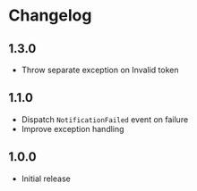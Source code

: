# Changelog

## 1.3.0

* Throw separate exception on Invalid token

## 1.1.0

* Dispatch `NotificationFailed` event on failure
* Improve exception handling

## 1.0.0

* Initial release

